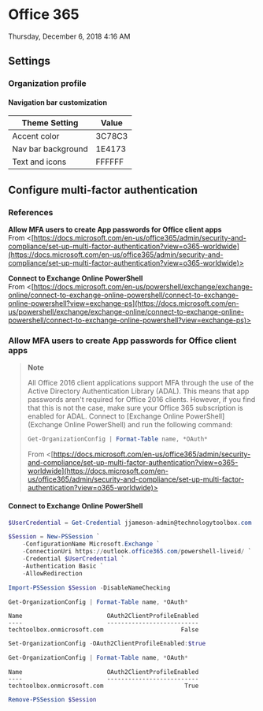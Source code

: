 ﻿# Office 365

Thursday, December 6, 2018
4:16 AM

## Settings

### Organization profile

#### Navigation bar customization

| Theme Setting      | Value  |
| ------------------ | ------ |
| Accent color       | 3C78C3 |
| Nav bar background | 1E4173 |
| Text and icons     | FFFFFF |

## Configure multi-factor authentication

### References

**Allow MFA users to create App passwords for Office client apps**\
From <[https://docs.microsoft.com/en-us/office365/admin/security-and-compliance/set-up-multi-factor-authentication?view=o365-worldwide](https://docs.microsoft.com/en-us/office365/admin/security-and-compliance/set-up-multi-factor-authentication?view=o365-worldwide)>

**Connect to Exchange Online PowerShell**\
From <[https://docs.microsoft.com/en-us/powershell/exchange/exchange-online/connect-to-exchange-online-powershell/connect-to-exchange-online-powershell?view=exchange-ps](https://docs.microsoft.com/en-us/powershell/exchange/exchange-online/connect-to-exchange-online-powershell/connect-to-exchange-online-powershell?view=exchange-ps)>

### Allow MFA users to create App passwords for Office client apps

> **Note**
>
> All Office 2016 client applications support MFA through the use of the Active Directory Authentication Library (ADAL). This means that app passwords aren't required for Office 2016 clients. However, if you find that this is not the case, make sure your Office 365 subscription is enabled for ADAL. Connect to [Exchange Online PowerShell](Exchange Online PowerShell) and run the following command:
>
> ```PowerShell
> Get-OrganizationConfig | Format-Table name, *OAuth*
> ```
>
> From <[https://docs.microsoft.com/en-us/office365/admin/security-and-compliance/set-up-multi-factor-authentication?view=o365-worldwide](https://docs.microsoft.com/en-us/office365/admin/security-and-compliance/set-up-multi-factor-authentication?view=o365-worldwide)>

#### Connect to Exchange Online PowerShell

```PowerShell
$UserCredential = Get-Credential jjameson-admin@technologytoolbox.com

$Session = New-PSSession `
    -ConfigurationName Microsoft.Exchange `
    -ConnectionUri https://outlook.office365.com/powershell-liveid/ `
    -Credential $UserCredential `
    -Authentication Basic `
    -AllowRedirection

Import-PSSession $Session -DisableNameChecking

Get-OrganizationConfig | Format-Table name, *OAuth*
```

```Text
Name                        OAuth2ClientProfileEnabled
----                        --------------------------
techtoolbox.onmicrosoft.com                      False
```

```PowerShell
Set-OrganizationConfig -OAuth2ClientProfileEnabled:$true

Get-OrganizationConfig | Format-Table name, *OAuth*
```

```Text
Name                        OAuth2ClientProfileEnabled
----                        --------------------------
techtoolbox.onmicrosoft.com                       True
```

```PowerShell
Remove-PSSession $Session
```
